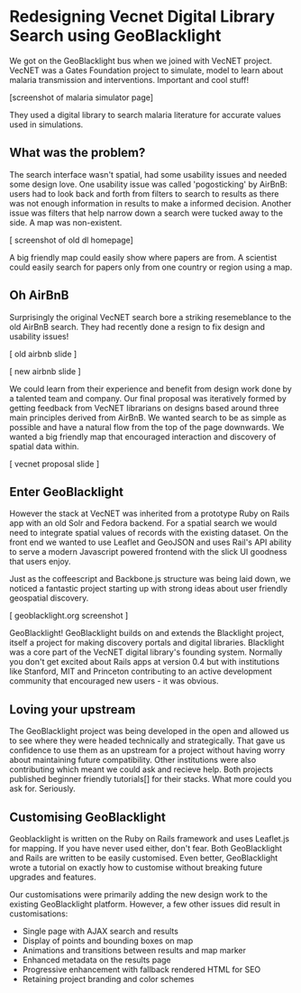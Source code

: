 # Redesigning Vecnet Digital Library Search using GeoBlacklight


We got on the GeoBlacklight bus when we joined with VecNET project.  VecNET was a Gates Foundation project to simulate, model to learn about malaria transmission and interventions.  Important and cool stuff!

[screenshot of malaria simulator page]

They used a digital library to search malaria literature for accurate values used in simulations.  

## What was the problem?

The search interface wasn't spatial, had some usability issues and needed some design love.  One usability issue was called 'pogosticking' by AirBnB: users had to look back and forth from filters to search to results as there was not enough information in results to make a informed decision. Another issue was filters that help narrow down a search were tucked away to the side. A map was non-existent.

[ screenshot of old dl homepage]

A big friendly map could easily show where papers are from.  A scientist could easily search for papers only from one country or region using a map.


## Oh AirBnB

Surprisingly the original VecNET search bore a striking resemeblance to the old AirBnB search.  They had recently done a resign to fix design and usability issues!  

[ old airbnb slide ]

[ new airbnb slide ]

We could learn from their experience and benefit from design work done by a talented team and company.  Our final proposal was iteratively formed by getting feedback from VecNET librarians on designs based around three main principles derived from AirBnB. 
We wanted search to be as simple as possible and have a natural flow from the top of the page downwards. We wanted a big friendly map that encouraged interaction and discovery of spatial data within.

[ vecnet proposal slide ]

## Enter GeoBlacklight 

However the stack at VecNET was inherited from a prototype Ruby on Rails app with an old Solr and Fedora backend.  For a spatial search we would need to integrate spatial values of records with the existing dataset.  On the front end we wanted to use Leaflet and GeoJSON and uses Rail's API ability to serve  a modern Javascript powered frontend with the slick UI goodness that users enjoy.

Just as the coffeescript and Backbone.js structure was being laid down, we noticed a fantastic project starting up with strong ideas about user friendly geospatial discovery.  

[ geoblacklight.org screenshot ]

GeoBlacklight!  GeoBlacklight builds on and extends the Blacklight project, itself a project for making discovery portals and digital libraries. Blacklight was a core part of the VecNET digital library's founding system.
Normally you don't get excited about Rails apps at version 0.4 but with institutions like Stanford, MIT and Princeton contributing to an active development community that encouraged new users - it was obvious.  

## Loving your upstream

The GeoBlacklight project was being developed in the open and allowed us to see where they were headed technically and strategically. That gave us confidence to use them as an upstream for a project without having worry about maintaining future compatibility.
Other institutions were also contributing which meant we could ask and recieve help.  Both projects published beginner friendly tutorials[] for their stacks.  What more could you ask for. Seriously.

## Customising GeoBlacklight

Geoblacklight is written on the Ruby on Rails framework and uses Leaflet.js for mapping.  If you have never used either, don't fear.  Both GeoBlacklight and Rails are written to be easily customised.  Even better, GeoBlacklight wrote a tutorial on exactly how to customise without breaking future upgrades and features.

Our customisations were primarily adding the new design work to the existing GeoBlacklight platform.  However, a few other issues did result in customisations:

* Single page with AJAX search and results
* Display of points and bounding boxes on map
* Animations and transitions between results and map marker
* Enhanced metadata on the results page 
* Progressive enhancement with fallback rendered HTML for SEO
* Retaining project branding and color schemes

